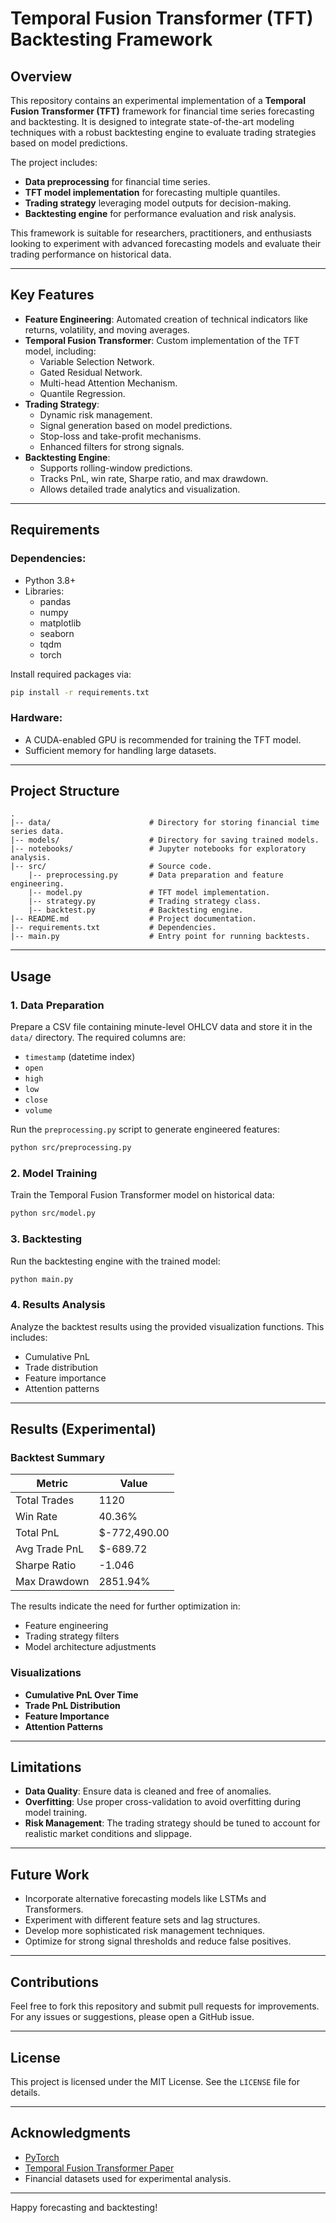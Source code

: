# Temporal Fusion Transformer (TFT) Backtesting Framework

## Overview
This repository contains an experimental implementation of a **Temporal Fusion Transformer (TFT)** framework for financial time series forecasting and backtesting. It is designed to integrate state-of-the-art modeling techniques with a robust backtesting engine to evaluate trading strategies based on model predictions.

The project includes:
- **Data preprocessing** for financial time series.
- **TFT model implementation** for forecasting multiple quantiles.
- **Trading strategy** leveraging model outputs for decision-making.
- **Backtesting engine** for performance evaluation and risk analysis.

This framework is suitable for researchers, practitioners, and enthusiasts looking to experiment with advanced forecasting models and evaluate their trading performance on historical data.

---

## Key Features
- **Feature Engineering**: Automated creation of technical indicators like returns, volatility, and moving averages.
- **Temporal Fusion Transformer**: Custom implementation of the TFT model, including:
  - Variable Selection Network.
  - Gated Residual Network.
  - Multi-head Attention Mechanism.
  - Quantile Regression.
- **Trading Strategy**:
  - Dynamic risk management.
  - Signal generation based on model predictions.
  - Stop-loss and take-profit mechanisms.
  - Enhanced filters for strong signals.
- **Backtesting Engine**:
  - Supports rolling-window predictions.
  - Tracks PnL, win rate, Sharpe ratio, and max drawdown.
  - Allows detailed trade analytics and visualization.

---

## Requirements
### Dependencies:
- Python 3.8+
- Libraries:
  - pandas
  - numpy
  - matplotlib
  - seaborn
  - tqdm
  - torch

Install required packages via:
```bash
pip install -r requirements.txt
```

### Hardware:
- A CUDA-enabled GPU is recommended for training the TFT model.
- Sufficient memory for handling large datasets.

---

## Project Structure
```
.
|-- data/                      # Directory for storing financial time series data.
|-- models/                    # Directory for saving trained models.
|-- notebooks/                 # Jupyter notebooks for exploratory analysis.
|-- src/                       # Source code.
    |-- preprocessing.py       # Data preparation and feature engineering.
    |-- model.py               # TFT model implementation.
    |-- strategy.py            # Trading strategy class.
    |-- backtest.py            # Backtesting engine.
|-- README.md                  # Project documentation.
|-- requirements.txt           # Dependencies.
|-- main.py                    # Entry point for running backtests.
```

---

## Usage
### 1. Data Preparation
Prepare a CSV file containing minute-level OHLCV data and store it in the `data/` directory. The required columns are:
- `timestamp` (datetime index)
- `open`
- `high`
- `low`
- `close`
- `volume`

Run the `preprocessing.py` script to generate engineered features:
```bash
python src/preprocessing.py
```

### 2. Model Training
Train the Temporal Fusion Transformer model on historical data:
```bash
python src/model.py
```

### 3. Backtesting
Run the backtesting engine with the trained model:
```bash
python main.py
```

### 4. Results Analysis
Analyze the backtest results using the provided visualization functions. This includes:
- Cumulative PnL
- Trade distribution
- Feature importance
- Attention patterns

---

## Results (Experimental)
### Backtest Summary
| Metric          | Value         |
|-----------------|---------------|
| Total Trades    | 1120          |
| Win Rate        | 40.36%        |
| Total PnL       | $-772,490.00  |
| Avg Trade PnL   | $-689.72      |
| Sharpe Ratio    | -1.046        |
| Max Drawdown    | 2851.94%      |

The results indicate the need for further optimization in:
- Feature engineering
- Trading strategy filters
- Model architecture adjustments

### Visualizations
- **Cumulative PnL Over Time**
- **Trade PnL Distribution**
- **Feature Importance**
- **Attention Patterns**

---

## Limitations
- **Data Quality**: Ensure data is cleaned and free of anomalies.
- **Overfitting**: Use proper cross-validation to avoid overfitting during model training.
- **Risk Management**: The trading strategy should be tuned to account for realistic market conditions and slippage.

---

## Future Work
- Incorporate alternative forecasting models like LSTMs and Transformers.
- Experiment with different feature sets and lag structures.
- Develop more sophisticated risk management techniques.
- Optimize for strong signal thresholds and reduce false positives.

---

## Contributions
Feel free to fork this repository and submit pull requests for improvements. For any issues or suggestions, please open a GitHub issue.

---

## License
This project is licensed under the MIT License. See the `LICENSE` file for details.

---

## Acknowledgments
- [PyTorch](https://pytorch.org/)
- [Temporal Fusion Transformer Paper](https://arxiv.org/abs/1912.09363)
- Financial datasets used for experimental analysis.

---

Happy forecasting and backtesting!

